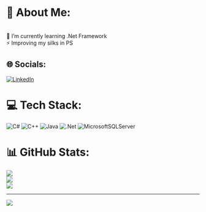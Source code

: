 # 💫 About Me:
<br>🌱 I’m currently learning .Net Framework <br>⚡ Improving my silks in PS


## 🌐 Socials:
[![LinkedIn](https://img.shields.io/badge/LinkedIn-%230077B5.svg?logo=linkedin&logoColor=white)](https://linkedin.com/in/https://www.linkedin.com/me?trk=p_mwlite_feed-secondary_nav) 

# 💻 Tech Stack:
![C#](https://img.shields.io/badge/c%23-%23239120.svg?style=for-the-badge&logo=csharp&logoColor=white) ![C++](https://img.shields.io/badge/c++-%2300599C.svg?style=for-the-badge&logo=c%2B%2B&logoColor=white) ![Java](https://img.shields.io/badge/java-%23ED8B00.svg?style=for-the-badge&logo=openjdk&logoColor=white) ![.Net](https://img.shields.io/badge/.NET-5C2D91?style=for-the-badge&logo=.net&logoColor=white) ![MicrosoftSQLServer](https://img.shields.io/badge/Microsoft%20SQL%20Server-CC2927?style=for-the-badge&logo=microsoft%20sql%20server&logoColor=white)
# 📊 GitHub Stats:
![](https://github-readme-stats.vercel.app/api?username=SafaSadig-dev&theme=default&hide_border=false&include_all_commits=false&count_private=false)<br/>
![](https://nirzak-streak-stats.vercel.app/?user=SafaSadig-dev&theme=default&hide_border=false)<br/>
![](https://github-readme-stats.vercel.app/api/top-langs/?username=SafaSadig-dev&theme=default&hide_border=false&include_all_commits=false&count_private=false&layout=compact)

---
[![](https://visitcount.itsvg.in/api?id=SafaSadig-dev&icon=0&color=0)](https://visitcount.itsvg.in)

<!-- Proudly created with GPRM ( https://gprm.itsvg.in ) -->
